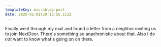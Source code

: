 ```yaml
---
templateKey: microblog-post
date: 2020-01-01T20:13:58.153Z
---
```


Finally went through my mail and found a letter from a neighbor inviting us to join NextDoor. There's something so anachronistic about that. Also I do _not_ want to know what's going on on there.
